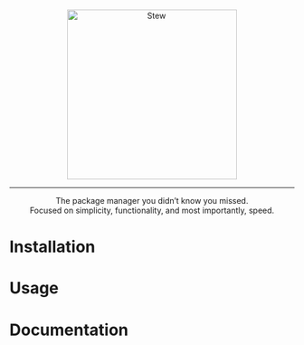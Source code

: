 <p align="center">
  <br />
  <img src="https://raw.githubusercontent.com/stewproject/branding/main/logos/small-text/small-text.svg" alt="Stew" width="300" height="300">
  <hr />
</p>
<p align="center">
  The package manager you didn’t know you missed. <br />
  Focused on simplicity, functionality, and most importantly, speed.
</p>

# Installation

# Usage

# Documentation
